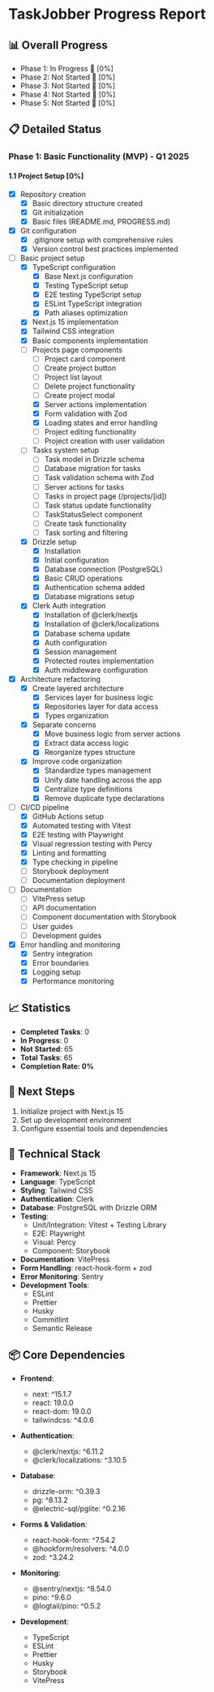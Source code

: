 # TaskJobber Progress Report

## 📊 Overall Progress

- Phase 1: In Progress 🔄 [0%]
- Phase 2: Not Started 🔄 [0%]
- Phase 3: Not Started 🔄 [0%]
- Phase 4: Not Started 🔄 [0%]
- Phase 5: Not Started 🔄 [0%]

## 📋 Detailed Status

### Phase 1: Basic Functionality (MVP) - Q1 2025

#### 1.1 Project Setup [0%]

- [x] Repository creation
  - [x] Basic directory structure created
  - [x] Git initialization
  - [x] Basic files (README.md, PROGRESS.md)
- [x] Git configuration
  - [x] .gitignore setup with comprehensive rules
  - [x] Version control best practices implemented
- [ ] Basic project setup
  - [x] TypeScript configuration
    - [x] Base Next.js configuration
    - [x] Testing TypeScript setup
    - [x] E2E testing TypeScript setup
    - [x] ESLint TypeScript integration
    - [x] Path aliases optimization
  - [x] Next.js 15 implementation
  - [x] Tailwind CSS integration
  - [x] Basic components implementation
  - [ ] Projects page components
    - [ ] Project card component
    - [ ] Create project button
    - [ ] Project list layout
    - [ ] Delete project functionality
    - [ ] Create project modal
    - [x] Server actions implementation
    - [x] Form validation with Zod
    - [x] Loading states and error handling
    - [ ] Project editing functionality
    - [ ] Project creation with user validation
  - [ ] Tasks system setup
    - [ ] Task model in Drizzle schema
    - [ ] Database migration for tasks
    - [ ] Task validation schema with Zod
    - [ ] Server actions for tasks
    - [ ] Tasks in project page (/projects/[id])
    - [ ] Task status update functionality
    - [ ] TaskStatusSelect component
    - [ ] Create task functionality
    - [ ] Task sorting and filtering
  - [x] Drizzle setup
    - [x] Installation
    - [x] Initial configuration
    - [x] Database connection (PostgreSQL)
    - [x] Basic CRUD operations
    - [x] Authentication schema added
    - [x] Database migrations setup
  - [x] Clerk Auth integration
    - [x] Installation of @clerk/nextjs
    - [x] Installation of @clerk/localizations
    - [x] Database schema update
    - [x] Auth configuration
    - [x] Session management
    - [x] Protected routes implementation
    - [x] Auth middleware configuration
- [x] Architecture refactoring
  - [x] Create layered architecture
    - [x] Services layer for business logic
    - [x] Repositories layer for data access
    - [x] Types organization
  - [x] Separate concerns
    - [x] Move business logic from server actions
    - [x] Extract data access logic
    - [x] Reorganize types structure
  - [x] Improve code organization
    - [x] Standardize types management
    - [x] Unify date handling across the app
    - [x] Centralize type definitions
    - [x] Remove duplicate type declarations
- [ ] CI/CD pipeline
  - [x] GitHub Actions setup
  - [x] Automated testing with Vitest
  - [x] E2E testing with Playwright
  - [x] Visual regression testing with Percy
  - [x] Linting and formatting
  - [x] Type checking in pipeline
  - [ ] Storybook deployment
  - [ ] Documentation deployment
- [ ] Documentation
  - [ ] VitePress setup
  - [ ] API documentation
  - [ ] Component documentation with Storybook
  - [ ] User guides
  - [ ] Development guides
- [x] Error handling and monitoring
  - [x] Sentry integration
  - [x] Error boundaries
  - [x] Logging setup
  - [x] Performance monitoring

## 📈 Statistics

- **Completed Tasks**: 0
- **In Progress**: 0
- **Not Started**: 65
- **Total Tasks**: 65
- **Completion Rate: 0%**

## 🔄 Next Steps

1. Initialize project with Next.js 15
2. Set up development environment
3. Configure essential tools and dependencies

## 🔧 Technical Stack

- **Framework**: Next.js 15
- **Language**: TypeScript
- **Styling**: Tailwind CSS
- **Authentication**: Clerk
- **Database**: PostgreSQL with Drizzle ORM
- **Testing**:
  - Unit/Integration: Vitest + Testing Library
  - E2E: Playwright
  - Visual: Percy
  - Component: Storybook
- **Documentation**: VitePress
- **Form Handling**: react-hook-form + zod
- **Error Monitoring**: Sentry
- **Development Tools**:
  - ESLint
  - Prettier
  - Husky
  - Commitlint
  - Semantic Release

## 📦 Core Dependencies

- **Frontend**:
  - next: ^15.1.7
  - react: 19.0.0
  - react-dom: 19.0.0
  - tailwindcss: ^4.0.6

- **Authentication**:
  - @clerk/nextjs: ^6.11.2
  - @clerk/localizations: ^3.10.5

- **Database**:
  - drizzle-orm: ^0.39.3
  - pg: ^8.13.2
  - @electric-sql/pglite: ^0.2.16

- **Forms & Validation**:
  - react-hook-form: ^7.54.2
  - @hookform/resolvers: ^4.0.0
  - zod: ^3.24.2

- **Monitoring**:
  - @sentry/nextjs: ^8.54.0
  - pino: ^9.6.0
  - @logtail/pino: ^0.5.2

- **Development**:
  - TypeScript
  - ESLint
  - Prettier
  - Husky
  - Storybook
  - VitePress
